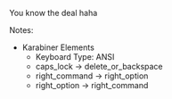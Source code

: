 You know the deal haha

Notes:

- Karabiner Elements
  - Keyboard Type: ANSI
  - caps_lock -> delete_or_backspace
  - right_command -> right_option
  - right_option -> right_command
